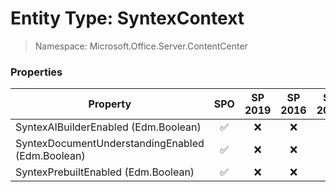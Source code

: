 # Entity Type: SyntexContext

> Namespace: Microsoft.Office.Server.ContentCenter

### Properties

Property | SPO | SP 2019 | SP 2016 | SP 2013
----------|:---:|:-------:|:-------:|:-------:
SyntexAIBuilderEnabled (Edm.Boolean) | ✅ | ❌ | ❌ | ❌
SyntexDocumentUnderstandingEnabled (Edm.Boolean) | ✅ | ❌ | ❌ | ❌
SyntexPrebuiltEnabled (Edm.Boolean) | ✅ | ❌ | ❌ | ❌